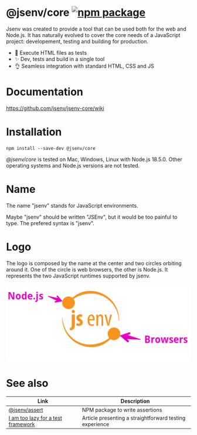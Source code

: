 # @jsenv/core [![npm package](https://img.shields.io/npm/v/@jsenv/core.svg?logo=npm&label=package)](https://www.npmjs.com/package/@jsenv/core)

Jsenv was created to provide a tool that can be used both for the web and Node.js.
It has naturally evolved to cover the core needs of a JavaScript project: developement, testing and building for production.

- :exploding_head: Execute HTML files as tests
- :sparkles: Dev, tests and build in a single tool
- :ok_hand: Seamless integration with standard HTML, CSS and JS

# Documentation

https://github.com/jsenv/jsenv-core/wiki

# Installation

```console
npm install --save-dev @jsenv/core
```

_@jsenv/core_ is tested on Mac, Windows, Linux with Node.js 18.5.0.
Other operating systems and Node.js versions are not tested.

# Name

The name "jsenv" stands for JavaScript environments.

Maybe "jsenv" should be written "JSEnv", but it would be too painful to type.
The prefered syntax is "jsenv".

# Logo

The logo is composed by the name at the center and two circles orbiting around it.
One of the circle is web browsers, the other is Node.js.
It represents the two JavaScript runtimes supported by jsenv.

![jsenv logo with legend](./docs/jsenv_logo_legend.png)

# See also

| Link                                                                                              | Description                                             |
| ------------------------------------------------------------------------------------------------- | ------------------------------------------------------- |
| [@jsenv/assert](./packages/assert)                                                                | NPM package to write assertions                         |
| [I am too lazy for a test framework](https://dev.to/dmail/i-am-too-lazy-for-a-test-framework-92f) | Article presenting a straightforward testing experience |
